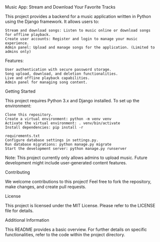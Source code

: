 Music App: Stream and Download Your Favorite Tracks

This project provides a backend for a music application written in Python using the Django framework. It allows users to:

    Stream and download songs: Listen to music online or download songs for offline playback.
    Create user accounts: Register and login to manage your music experience.
    Admin panel: Upload and manage songs for the application. (Limited to admins only)

Features:

    User authentication with secure password storage.
    Song upload, download, and deletion functionalities.
    Live and offline playback capabilities.
    Admin panel for managing song content.

Getting Started

This project requires Python 3.x and Django installed. To set up the environment:

    Clone this repository.
    Create a virtual environment: python -m venv venv
    Activate the virtual environment: . venv/bin/activate
    Install dependencies: pip install -r   

    requirements.txt
    Configure database settings in settings.py.
    Run database migrations: python manage.py migrate
    Start the development server: python manage.py runserver

Note: This project currently only allows admins to upload music. Future development might include user-generated content features.

Contributing

We welcome contributions to this project! Feel free to fork the repository, make changes, and create pull requests.

License

This project is licensed under the MIT License. Please refer to the LICENSE file for details.  

Additional Information

This README provides a basic overview. For further details on specific functionalities, refer to the code within the project directory.